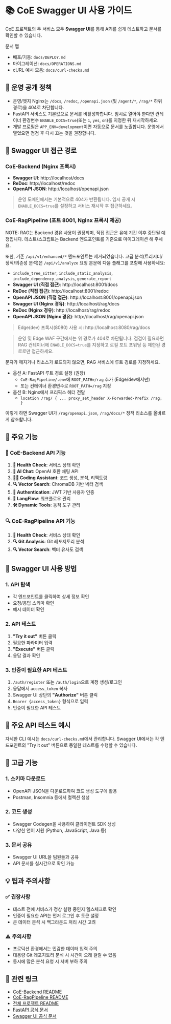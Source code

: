 # 📚 CoE Swagger UI 사용 가이드

CoE 프로젝트의 두 서비스 모두 **Swagger UI**를 통해 API를 쉽게 테스트하고 문서를 확인할 수 있습니다.

문서 맵
- 배포/기동: `docs/DEPLOY.md`
- 마이그레이션: `docs/OPERATIONS.md`
- cURL 예시 모음: `docs/curl-checks.md`

## 🔐 운영 공개 정책

- 운영/엣지 Nginx는 `/docs`, `/redoc`, `/openapi.json` (및 `/agent/*`, `/rag/*` 하위 경로)을 404로 차단합니다.
- FastAPI 서비스도 기본값으로 문서를 비활성화합니다. 임시로 열어야 한다면 컨테이너 환경변수 `ENABLE_DOCS=true`(또는 `1`, `yes`, `on`)를 지정한 뒤 재시작하세요.
- 개발 프로필은 `APP_ENV=development`이면 자동으로 문서를 노출합니다. 운영에서 열었으면 점검 후 다시 끄는 것을 권장합니다.

## 🔗 Swagger UI 접근 경로

### CoE-Backend (Nginx 프록시)
- **Swagger UI**: http://localhost/docs
- **ReDoc**: http://localhost/redoc  
- **OpenAPI JSON**: http://localhost/openapi.json

> 운영 도메인에서는 기본적으로 404가 반환됩니다. 임시 공개 시 `ENABLE_DOCS=true`를 설정하고 서비스 재시작 후 접근하세요.

### CoE-RagPipeline (포트 8001, Nginx 프록시 제공)

NOTE: RAG는 Backend 경유 사용이 권장되며, 직접 접근은 유예 기간 이후 중단될 예정입니다.
테스트/스크립트는 Backend 엔드포인트를 기준으로 마이그레이션 해 주세요.

또한, 기존 `/api/v1/enhanced/*` 엔드포인트는 제거되었습니다. 고급 분석(트리시터/정적/의존성 분석)은 `/api/v1/analyze` 요청 본문에 다음 플래그를 포함해 사용하세요:

- `include_tree_sitter`, `include_static_analysis`, `include_dependency_analysis`, `generate_report`
- **Swagger UI (직접 접근)**: http://localhost:8001/docs
- **ReDoc (직접 접근)**: http://localhost:8001/redoc
- **OpenAPI JSON (직접 접근)**: http://localhost:8001/openapi.json
- **Swagger UI (Nginx 경유)**: http://localhost/rag/docs
- **ReDoc (Nginx 경유)**: http://localhost/rag/redoc
- **OpenAPI JSON (Nginx 경유)**: http://localhost/rag/openapi.json

> Edge(dev) 프록시(8080) 사용 시: http://localhost:8080/rag/docs

> 운영 및 Edge WAF 구간에서는 위 경로가 404로 차단됩니다. 점검이 필요하면 RAG 컨테이너에 `ENABLE_DOCS=true`를 지정하고 로컬 포트 포워딩 등 제한된 경로로만 접근하세요.

문자가 깨지거나 리소스가 로드되지 않으면, RAG 서비스에 루트 경로를 지정하세요.

- 옵션 A: FastAPI 루트 경로 설정 (권장)
  - `CoE-RagPipeline/.env`에 `ROOT_PATH=/rag` 추가 (Edge/dev에서만)
  - 또는 컨테이너 환경변수로 `ROOT_PATH=/rag` 지정
- 옵션 B: Nginx에서 프리픽스 헤더 전달
  - `location /rag/ { ... proxy_set_header X-Forwarded-Prefix /rag; }`

이렇게 하면 Swagger UI가 `/rag/openapi.json`, `/rag/docs/*` 정적 리소스를 올바르게 참조합니다.

## 🚀 주요 기능

### 🤖 CoE-Backend API 기능
1. **🏥 Health Check**: 서비스 상태 확인
2. **🤖 AI Chat**: OpenAI 호환 채팅 API
3. **👨‍💻 Coding Assistant**: 코드 생성, 분석, 리팩토링
4. **🔍 Vector Search**: ChromaDB 기반 벡터 검색
5. **🔐 Authentication**: JWT 기반 사용자 인증
6. **🔄 LangFlow**: 워크플로우 관리
7. **🛠️ Dynamic Tools**: 동적 도구 관리

### 🔍 CoE-RagPipeline API 기능
1. **🏥 Health Check**: 서비스 상태 확인
2. **🔍 Git Analysis**: Git 레포지토리 분석
3. **🔍 Vector Search**: 벡터 유사도 검색

## 📝 Swagger UI 사용 방법

### 1. API 탐색
- 각 엔드포인트를 클릭하여 상세 정보 확인
- 요청/응답 스키마 확인
- 예시 데이터 확인

### 2. API 테스트
1. **"Try it out"** 버튼 클릭
2. 필요한 파라미터 입력
3. **"Execute"** 버튼 클릭
4. 응답 결과 확인

### 3. 인증이 필요한 API 테스트
1. `/auth/register` 또는 `/auth/login`으로 계정 생성/로그인
2. 응답에서 `access_token` 복사
3. Swagger UI 상단의 **"Authorize"** 버튼 클릭
4. `Bearer {access_token}` 형식으로 입력
5. 인증이 필요한 API 테스트

## 🎯 주요 API 테스트 예시

자세한 CLI 예시는 `docs/curl-checks.md`에서 관리합니다. Swagger UI에서는 각 엔드포인트의 "Try it out" 버튼으로 동일한 테스트를 수행할 수 있습니다.

## 🔧 고급 기능

### 1. 스키마 다운로드
- OpenAPI JSON을 다운로드하여 코드 생성 도구에 활용
- Postman, Insomnia 등에서 컬렉션 생성

### 2. 코드 생성
- Swagger Codegen을 사용하여 클라이언트 SDK 생성
- 다양한 언어 지원 (Python, JavaScript, Java 등)

### 3. 문서 공유
- Swagger UI URL을 팀원들과 공유
- API 문서를 실시간으로 확인 가능

## 💡 팁과 주의사항

### ✅ 권장사항
- 테스트 전에 서비스가 정상 실행 중인지 헬스체크로 확인
- 인증이 필요한 API는 먼저 로그인 후 토큰 설정
- 큰 데이터 분석 시 백그라운드 처리 시간 고려

### ⚠️ 주의사항
- 프로덕션 환경에서는 민감한 데이터 입력 주의
- 대용량 Git 레포지토리 분석 시 시간이 오래 걸릴 수 있음
- 동시에 많은 분석 요청 시 서버 부하 주의

## 🔗 관련 링크

- [CoE-Backend README](../CoE-Backend/README.md)
- [CoE-RagPipeline README](../CoE-RagPipeline/README.md)
- [전체 프로젝트 README](../README.md)
- [FastAPI 공식 문서](https://fastapi.tiangolo.com/)
- [Swagger UI 공식 문서](https://swagger.io/tools/swagger-ui/)
